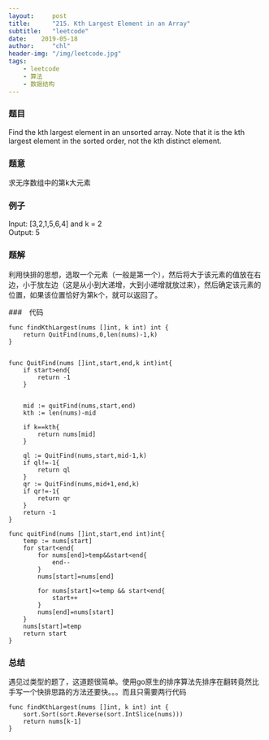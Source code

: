 ```yaml
---
layout:     post
title:      "215. Kth Largest Element in an Array"
subtitle:   "leetcode"
date:    2019-05-18
author:     "chl"
header-img: "/img/leetcode.jpg"
tags:
    - leetcode
    - 算法
    - 数据结构
--- 
```


### 题目
Find the kth largest element in an unsorted array. Note that it is the kth largest element in the sorted order, not the kth distinct element.
### 题意
求无序数组中的第k大元素
### 例子
Input: [3,2,1,5,6,4] and k = 2  
Output: 5

### 题解
利用快排的思想，选取一个元素（一般是第一个），然后将大于该元素的值放在右边，小于放左边（这是从小到大递增，大到小递增就放过来），然后确定该元素的位置，如果该位置恰好为第k个，就可以返回了。

###　代码

```
func findKthLargest(nums []int, k int) int {
    return QuitFind(nums,0,len(nums)-1,k)
}


func QuitFind(nums []int,start,end,k int)int{
    if start>end{
        return -1
    }
    
    
    mid := quitFind(nums,start,end)
    kth := len(nums)-mid
    
    if k==kth{
        return nums[mid]
    }
    
    ql := QuitFind(nums,start,mid-1,k)
    if ql!=-1{
        return ql
    }
    qr := QuitFind(nums,mid+1,end,k)
    if qr!=-1{
        return qr
    }
    return -1
}

func quitFind(nums []int,start,end int)int{
    temp := nums[start]
    for start<end{
        for nums[end]>temp&&start<end{
            end--
        } 
        nums[start]=nums[end]
        
        for nums[start]<=temp && start<end{
            start++
        }
        nums[end]=nums[start]
    }
    nums[start]=temp
    return start
}
```

### 总结
遇见过类型的题了，这道题很简单。使用go原生的排序算法先排序在翻转竟然比手写一个快排思路的方法还要快。。。而且只需要两行代码

```
func findKthLargest(nums []int, k int) int {
    sort.Sort(sort.Reverse(sort.IntSlice(nums)))
    return nums[k-1]
}

```





